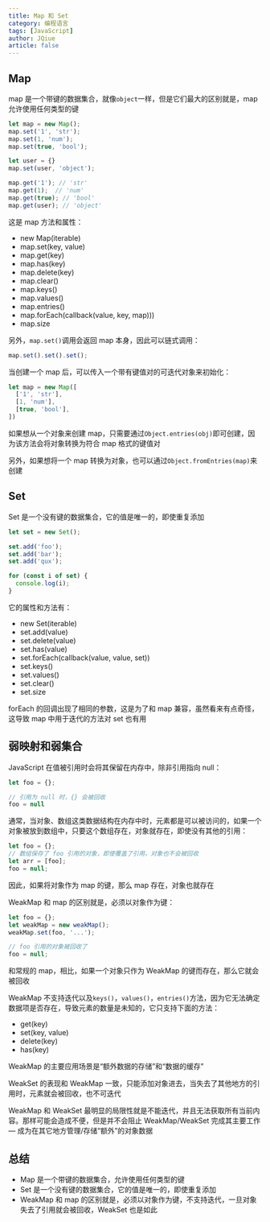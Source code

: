 ```yaml
---
title: Map 和 Set
category: 编程语言
tags: [JavaScript]
author: JQiue
article: false
---
```


## Map

map 是一个带键的数据集合，就像`object`一样，但是它们最大的区别就是，map 允许使用任何类型的键

```js
let map = new Map();
map.set('1', 'str');
map.set(1, 'num');
map.set(true, 'bool');

let user = {}
map.set(user, 'object');

map.get('1'); // 'str'
map.get(1);  // 'num'
map.get(true); // 'bool'
map.get(user); // 'object'
```

这是 map 方法和属性：

+ new Map(iterable)
+ map.set(key, value)
+ map.get(key)
+ map.has(key)
+ map.delete(key)
+ map.clear()
+ map.keys()
+ map.values()
+ map.entries()
+ map.forEach(callback(value, key, map)))
+ map.size

另外，`map.set()`调用会返回 map 本身，因此可以链式调用：

```js
map.set().set().set();
```

当创建一个 map 后，可以传入一个带有键值对的可迭代对象来初始化：

```js
let map = new Map([
  ['1', 'str'],
  [1, 'num'],
  [true, 'bool'],
])
```

如果想从一个对象来创建 map，只需要通过`Object.entries(obj)`即可创建，因为该方法会将对象转换为符合 map 格式的键值对

另外，如果想将一个 map 转换为对象，也可以通过`Object.fromEntries(map)`来创建

## Set

Set 是一个没有键的数据集合，它的值是唯一的，即使重复添加

```js
let set = new Set();

set.add('foo');
set.add('bar');
set.add('qux');

for (const i of set) {
  console.log(i);
}
```

它的属性和方法有：

+ new Set(iterable)
+ set.add(value)
+ set.delete(value)
+ set.has(value)
+ set.forEach(callback(value, value, set))
+ set.keys()
+ set.values()
+ set.clear()
+ set.size

forEach 的回调出现了相同的参数，这是为了和 map 兼容，虽然看来有点奇怪，这导致 map 中用于迭代的方法对 set 也有用

## 弱映射和弱集合

JavaScript 在值被引用时会将其保留在内存中，除非引用指向 null：

```js
let foo = {};

// 引用为 null 时，{} 会被回收
foo = null
```

通常，当对象、数组这类数据结构在内存中时，元素都是可以被访问的，如果一个对象被放到数组中，只要这个数组存在，对象就存在，即使没有其他的引用：

```js
let foo = {};
// 数组保存了 foo 引用的对象，即使覆盖了引用，对象也不会被回收
let arr = [foo];
foo = null;
```

因此，如果将对象作为 map 的键，那么 map 存在，对象也就存在

WeakMap 和 map 的区别就是，必须以对象作为键：

```js
let foo = {};
let weakMap = new weakMap();
weakMap.set(foo, '...');

// foo 引用的对象被回收了
foo = null;
```

和常规的 map，相比，如果一个对象只作为 WeakMap 的键而存在，那么它就会被回收

WeakMap 不支持迭代以及`keys()`，`values()`，`entries()`方法，因为它无法确定数据项是否存在，导致元素的数量是未知的，它只支持下面的方法：

+ get(key)
+ set(key, value)
+ delete(key)
+ has(key)

WeakMap 的主要应用场景是“额外数据的存储”和“数据的缓存”

WeakSet 的表现和 WeakMap 一致，只能添加对象进去，当失去了其他地方的引用时，元素就会被回收，也不可迭代

WeakMap 和 WeakSet 最明显的局限性就是不能迭代，并且无法获取所有当前内容。那样可能会造成不便，但是并不会阻止 WeakMap/WeakSet 完成其主要工作 — 成为在其它地方管理/存储“额外”的对象数据

## 总结

+ Map 是一个带键的数据集合，允许使用任何类型的键
+ Set 是一个没有键的数据集合，它的值是唯一的，即使重复添加
+ WeakMap 和 map 的区别就是，必须以对象作为键，不支持迭代，一旦对象失去了引用就会被回收，WeakSet 也是如此
